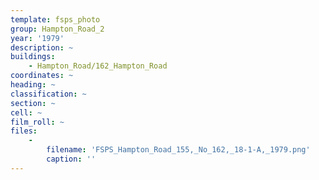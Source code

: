 ```yaml
---
template: fsps_photo
group: Hampton_Road_2
year: '1979'
description: ~
buildings:
    - Hampton_Road/162_Hampton_Road
coordinates: ~
heading: ~
classification: ~
section: ~
cell: ~
film_roll: ~
files:
    -
        filename: 'FSPS_Hampton_Road_155,_No_162,_18-1-A,_1979.png'
        caption: ''
---
```

